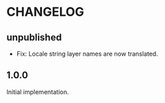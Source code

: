 # CHANGELOG

## unpublished

- Fix: Locale string layer names are now translated.

## 1.0.0

Initial implementation.
